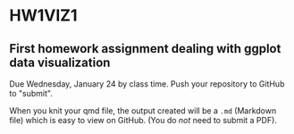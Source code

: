 # HW1VIZ1
## First homework assignment dealing with ggplot data visualization
Due Wednesday, January 24 by class time. Push your repository to GitHub to "submit". 

When you knit your qmd file, the output created will be a `.md` (Markdown file) which is easy to view on GitHub. (You do *not* need to submit a PDF). 